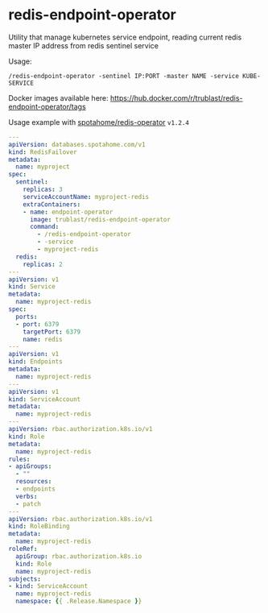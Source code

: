 redis-endpoint-operator
====================

Utility that manage kubernetes service endpoint,
reading current redis master IP address from redis sentinel service


Usage:

`/redis-endpoint-operator -sentinel IP:PORT -master NAME -service KUBE-SERVICE` 

Docker images available here: https://hub.docker.com/r/trublast/redis-endpoint-operator/tags

Usage example with [spotahome/redis-operator](https://github.com/spotahome/redis-operator) `v1.2.4`

```yaml
---
apiVersion: databases.spotahome.com/v1
kind: RedisFailover
metadata:
  name: myproject
spec:
  sentinel:
    replicas: 3
    serviceAccountName: myproject-redis
    extraContainers:
    - name: endpoint-operator
      image: trublast/redis-endpoint-operator
      command:
        - /redis-endpoint-operator
        - -service
        - myproject-redis
  redis:
    replicas: 2
---
apiVersion: v1
kind: Service
metadata:
  name: myproject-redis
spec:
  ports:
  - port: 6379
    targetPort: 6379
    name: redis
---
apiVersion: v1
kind: Endpoints
metadata:
  name: myproject-redis
---
apiVersion: v1
kind: ServiceAccount
metadata:
  name: myproject-redis
---
apiVersion: rbac.authorization.k8s.io/v1
kind: Role
metadata:
  name: myproject-redis
rules:
- apiGroups:
  - ""
  resources:
  - endpoints
  verbs:
  - patch
---
apiVersion: rbac.authorization.k8s.io/v1
kind: RoleBinding
metadata:
  name: myproject-redis
roleRef:
  apiGroup: rbac.authorization.k8s.io
  kind: Role
  name: myproject-redis
subjects:
- kind: ServiceAccount
  name: myproject-redis
  namespace: {{ .Release.Namespace }}
```